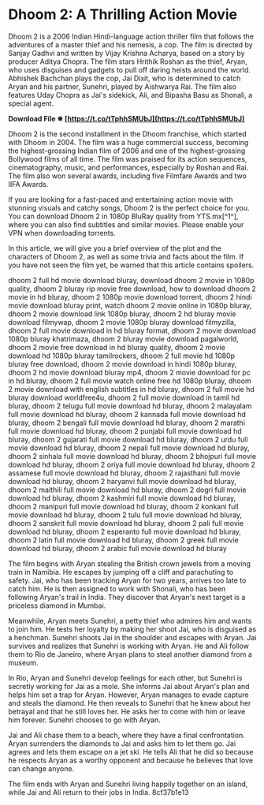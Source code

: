 # Dhoom 2: A Thrilling Action Movie
 
Dhoom 2 is a 2006 Indian Hindi-language action thriller film that follows the adventures of a master thief and his nemesis, a cop. The film is directed by Sanjay Gadhvi and written by Vijay Krishna Acharya, based on a story by producer Aditya Chopra. The film stars Hrithik Roshan as the thief, Aryan, who uses disguises and gadgets to pull off daring heists around the world. Abhishek Bachchan plays the cop, Jai Dixit, who is determined to catch Aryan and his partner, Sunehri, played by Aishwarya Rai. The film also features Uday Chopra as Jai's sidekick, Ali, and Bipasha Basu as Shonali, a special agent.
 
**Download File ✵ [https://t.co/tTphhSMUbJ](https://t.co/tTphhSMUbJ)**


 
Dhoom 2 is the second installment in the Dhoom franchise, which started with Dhoom in 2004. The film was a huge commercial success, becoming the highest-grossing Indian film of 2006 and one of the highest-grossing Bollywood films of all time. The film was praised for its action sequences, cinematography, music, and performances, especially by Roshan and Rai. The film also won several awards, including five Filmfare Awards and two IIFA Awards.
 
If you are looking for a fast-paced and entertaining action movie with stunning visuals and catchy songs, Dhoom 2 is the perfect choice for you. You can download Dhoom 2 in 1080p BluRay quality from YTS.mx[^1^], where you can also find subtitles and similar movies. Please enable your VPN when downloading torrents.

In this article, we will give you a brief overview of the plot and the characters of Dhoom 2, as well as some trivia and facts about the film. If you have not seen the film yet, be warned that this article contains spoilers.
 
dhoom 2 full hd movie download bluray,  download dhoom 2 movie in 1080p quality,  dhoom 2 bluray rip movie free download,  how to download dhoom 2 movie in hd bluray,  dhoom 2 1080p movie download torrent,  dhoom 2 hindi movie download bluray print,  watch dhoom 2 movie online in 1080p bluray,  dhoom 2 movie download link 1080p bluray,  dhoom 2 hd bluray movie download filmywap,  dhoom 2 movie 1080p bluray download filmyzilla,  dhoom 2 full movie download in hd bluray format,  dhoom 2 movie download 1080p bluray khatrimaza,  dhoom 2 bluray movie download pagalworld,  dhoom 2 movie free download in hd bluray quality,  dhoom 2 movie download hd 1080p bluray tamilrockers,  dhoom 2 full movie hd 1080p bluray free download,  dhoom 2 movie download in hindi 1080p bluray,  dhoom 2 hd movie download bluray mp4,  dhoom 2 movie download for pc in hd bluray,  dhoom 2 full movie watch online free hd 1080p bluray,  dhoom 2 movie download with english subtitles in hd bluray,  dhoom 2 full movie hd bluray download worldfree4u,  dhoom 2 full movie download in tamil hd bluray,  dhoom 2 telugu full movie download hd bluray,  dhoom 2 malayalam full movie download hd bluray,  dhoom 2 kannada full movie download hd bluray,  dhoom 2 bengali full movie download hd bluray,  dhoom 2 marathi full movie download hd bluray,  dhoom 2 punjabi full movie download hd bluray,  dhoom 2 gujarati full movie download hd bluray,  dhoom 2 urdu full movie download hd bluray,  dhoom 2 nepali full movie download hd bluray,  dhoom 2 sinhala full movie download hd bluray,  dhoom 2 bhojpuri full movie download hd bluray,  dhoom 2 oriya full movie download hd bluray,  dhoom 2 assamese full movie download hd bluray,  dhoom 2 rajasthani full movie download hd bluray,  dhoom 2 haryanvi full movie download hd bluray,  dhoom 2 maithili full movie download hd bluray,  dhoom 2 dogri full movie download hd bluray,  dhoom 2 kashmiri full movie download hd bluray,  dhoom 2 manipuri full movie download hd bluray,  dhoom 2 konkani full movie download hd bluray,  dhoom 2 tulu full movie download hd bluray,  dhoom 2 sanskrit full movie download hd bluray,  dhoom 2 pali full movie download hd bluray,  dhoom 2 esperanto full movie download hd bluray,  dhoom 2 latin full movie download hd bluray,  dhoom 2 greek full movie download hd bluray,  dhoom 2 arabic full movie download hd bluray
 
The film begins with Aryan stealing the British crown jewels from a moving train in Namibia. He escapes by jumping off a cliff and parachuting to safety. Jai, who has been tracking Aryan for two years, arrives too late to catch him. He is then assigned to work with Shonali, who has been following Aryan's trail in India. They discover that Aryan's next target is a priceless diamond in Mumbai.
 
Meanwhile, Aryan meets Sunehri, a petty thief who admires him and wants to join him. He tests her loyalty by making her shoot Jai, who is disguised as a henchman. Sunehri shoots Jai in the shoulder and escapes with Aryan. Jai survives and realizes that Sunehri is working with Aryan. He and Ali follow them to Rio de Janeiro, where Aryan plans to steal another diamond from a museum.
 
In Rio, Aryan and Sunehri develop feelings for each other, but Sunehri is secretly working for Jai as a mole. She informs Jai about Aryan's plan and helps him set a trap for Aryan. However, Aryan manages to evade capture and steals the diamond. He then reveals to Sunehri that he knew about her betrayal and that he still loves her. He asks her to come with him or leave him forever. Sunehri chooses to go with Aryan.
 
Jai and Ali chase them to a beach, where they have a final confrontation. Aryan surrenders the diamonds to Jai and asks him to let them go. Jai agrees and lets them escape on a jet ski. He tells Ali that he did so because he respects Aryan as a worthy opponent and because he believes that love can change anyone.
 
The film ends with Aryan and Sunehri living happily together on an island, while Jai and Ali return to their jobs in India.
 8cf37b1e13
 
